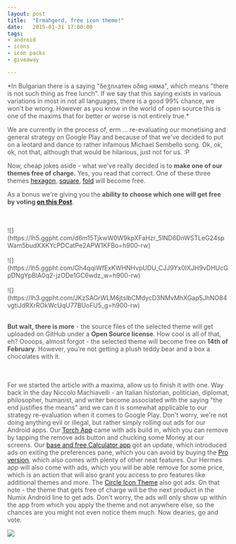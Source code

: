 ```yaml
---
layout: post
title:  "Ermahgerd, free icon theme!"
date:   2015-01-31 17:00:00
tags:
- android
- icons
- icon packs
- giveaway

---
```

<span style="color:#555555;">
*In Bulgarian there is a saying "δеʒпʌатен оδяg няма", which means "there is not such thing as free lunch". If we say that this saying exists in various variations in most in not all languages, there is a good 99% chance, we won't be wrong. However as you know in the world of open source this is one of the maxims that for better or worse is not entirely true.*

We are currently in the process of, erm ... re-evaluating our monetising and general strategy on Google Play and because of that we've decided to put on a leotard and dance to rather infamous Michael Sembello song. Ok, ok, ok, not that, although that would be hilarious, just not for us. :P</span>

Now, cheap jokes aside - what we've really decided is to **make one of our themes free of charge.** Yes, you read that correct. One of these three themes [hexagon](https://play.google.com/store/apps/details?id=com.numix.icons_hexagon), [square](https://play.google.com/store/apps/details?id=com.numix.icons_square), [fold](https://play.google.com/store/apps/details?id=com.numix.icons_fold) will become free. 

As a bonus we're giving you the **ability to choose which one will get free by voting [on this Post](https://plus.google.com/b/115833527622591803679/+NumixProjectOrg/posts/4qtP5WxnkqQ)**.

<br>
<br>
![](https://lh5.ggpht.com/d6m15TjkwW0W9kpXFaHzr_5lND6DnWSTLeG24spWam5budXXKYcPDCatPe2APW1KFBo=h900-rw)
<br>
<br>
![](https://lh5.ggpht.com/Gh4qqiWfExKWHNHvpUDU_CJJ9Yx0IXJH9vDHUcGpDNgYpBlA0q2-jzODe1GC6wdz_w=h900-rw)
<br>
<br>
![](https://lh3.ggpht.com/JKzSAGrWLM6jtslbCMdycD3NMvMhXGap5JhNO84vgtiJdRXrROkWcUqU77BUoFU5_g=h900-rw)
<br>
<br>

**But wait, there is more** - the source files of the selected theme will get uploaded on GitHub under a **Open Source license**. How cool is all of that, eh? Oooops, almost forgot - the selected theme will become free on **14th of February**. However, you're not getting a plush teddy bear and a box a chocolates with it.

<br><br>
For we started the article with a maxima, allow us to finish it with one. Way back in the day Niccolo Machiavelli - an Italian historian, politician, diplomat, philosopher, humanist, and writer become associated with the saying "the end justifies the means" and we can it is somewhat applicable to our strategy re-evaluation when it comes to Google Play. Don't worry, we're not doing anything evil or illegal, but rather simply rolling out ads for our Android apps. Our [Torch App](https://play.google.com/store/apps/details?id=org.numixproject.torch) came with ads build in, which you can remove by tapping the remove ads button and chucking some Money at our screens. Our [base and free Calculator app](https://play.google.com/store/apps/details?id=com.numix.calculator) got an update, which introduced ads on exiting the preferences pane, which you can avoid by buying the [Pro version](https://play.google.com/store/apps/details?id=com.numix.calculator_pro), which also comes with plenty of other neat features. Our Hermes app will also come with ads, which you will be able remove for some price, which is an action that will also grant you access to pro features like additional themes and more.
The [Circle Icon Theme](https://play.google.com/store/apps/details?id=com.numix.icons_circle) also got ads. On that note - the theme that gets free of charge will be the next product in the Numix Android line to get ads. Don't worry, the ads will only show up within the app from which you apply the theme and not anywhere else, so the chances are you might not even notice them much.
Now dearies, go and vote.

![](http://www.gretchenrubin.com/wp-content/uploads/2014/06/freebutton-300x299.jpg)